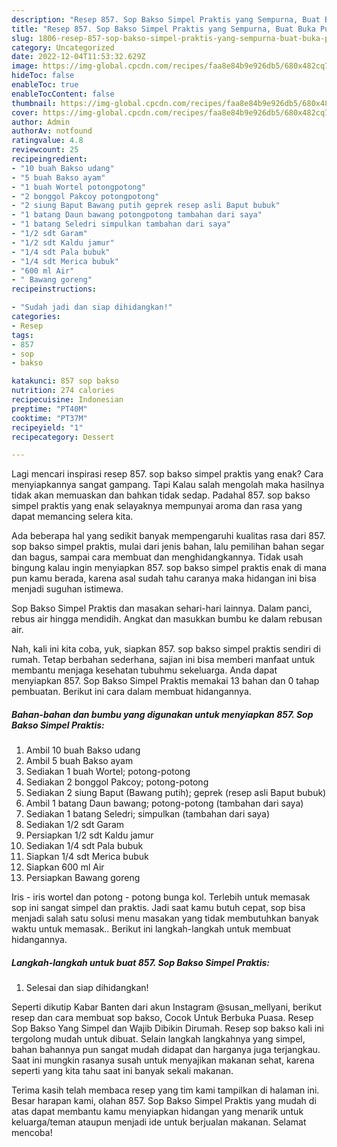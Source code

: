 ```yaml
---
description: "Resep 857. Sop Bakso Simpel Praktis yang Sempurna, Buat Buka Puasa Lezat"
title: "Resep 857. Sop Bakso Simpel Praktis yang Sempurna, Buat Buka Puasa Lezat"
slug: 1806-resep-857-sop-bakso-simpel-praktis-yang-sempurna-buat-buka-puasa-lezat
category: Uncategorized
date: 2022-12-04T11:53:32.629Z
image: https://img-global.cpcdn.com/recipes/faa8e84b9e926db5/680x482cq70/857-sop-bakso-simpel-praktis-foto-resep-utama.jpg
hideToc: false
enableToc: true
enableTocContent: false
thumbnail: https://img-global.cpcdn.com/recipes/faa8e84b9e926db5/680x482cq70/857-sop-bakso-simpel-praktis-foto-resep-utama.jpg
cover: https://img-global.cpcdn.com/recipes/faa8e84b9e926db5/680x482cq70/857-sop-bakso-simpel-praktis-foto-resep-utama.jpg
author: Admin
authorAv: notfound
ratingvalue: 4.8
reviewcount: 25
recipeingredient:
- "10 buah Bakso udang"
- "5 buah Bakso ayam"
- "1 buah Wortel potongpotong"
- "2 bonggol Pakcoy potongpotong"
- "2 siung Baput Bawang putih geprek resep asli Baput bubuk"
- "1 batang Daun bawang potongpotong tambahan dari saya"
- "1 batang Seledri simpulkan tambahan dari saya"
- "1/2 sdt Garam"
- "1/2 sdt Kaldu jamur"
- "1/4 sdt Pala bubuk"
- "1/4 sdt Merica bubuk"
- "600 ml Air"
- " Bawang goreng"
recipeinstructions:

- "Sudah jadi dan siap dihidangkan!"
categories:
- Resep
tags:
- 857
- sop
- bakso

katakunci: 857 sop bakso 
nutrition: 274 calories
recipecuisine: Indonesian
preptime: "PT40M"
cooktime: "PT37M"
recipeyield: "1"
recipecategory: Dessert

---
```



Lagi mencari inspirasi resep 857. sop bakso simpel praktis yang enak? Cara menyiapkannya sangat gampang. Tapi Kalau salah mengolah maka hasilnya tidak akan memuaskan dan bahkan tidak sedap. Padahal 857. sop bakso simpel praktis yang enak selayaknya mempunyai aroma dan rasa yang dapat memancing selera kita.


Ada beberapa hal yang sedikit banyak mempengaruhi kualitas rasa dari 857. sop bakso simpel praktis, mulai dari jenis bahan, lalu pemilihan bahan segar dan bagus, sampai cara membuat dan menghidangkannya. Tidak usah bingung kalau ingin menyiapkan 857. sop bakso simpel praktis enak di mana pun kamu berada, karena asal sudah tahu caranya maka hidangan ini bisa menjadi suguhan istimewa.

Sop Bakso Simpel Praktis dan masakan sehari-hari lainnya. Dalam panci, rebus air hingga mendidih. Angkat dan masukkan bumbu ke dalam rebusan air.


Nah, kali ini kita coba, yuk, siapkan 857. sop bakso simpel praktis sendiri di rumah. Tetap berbahan sederhana, sajian ini bisa memberi manfaat untuk membantu menjaga kesehatan tubuhmu sekeluarga. Anda dapat menyiapkan 857. Sop Bakso Simpel Praktis memakai 13 bahan dan 0 tahap pembuatan. Berikut ini cara dalam membuat hidangannya.

<!--inarticleads1-->

##### Bahan-bahan dan bumbu yang digunakan untuk menyiapkan 857. Sop Bakso Simpel Praktis:

1. Ambil 10 buah Bakso udang
1. Ambil 5 buah Bakso ayam
1. Sediakan 1 buah Wortel; potong-potong
1. Sediakan 2 bonggol Pakcoy; potong-potong
1. Sediakan 2 siung Baput (Bawang putih); geprek (resep asli Baput bubuk)
1. Ambil 1 batang Daun bawang; potong-potong (tambahan dari saya)
1. Sediakan 1 batang Seledri; simpulkan (tambahan dari saya)
1. Sediakan 1/2 sdt Garam
1. Persiapkan 1/2 sdt Kaldu jamur
1. Sediakan 1/4 sdt Pala bubuk
1. Siapkan 1/4 sdt Merica bubuk
1. Siapkan 600 ml Air
1. Persiapkan  Bawang goreng


Iris - iris wortel dan potong - potong bunga kol. Terlebih untuk memasak sop ini sangat simpel dan praktis. Jadi saat kamu butuh cepat, sop bisa menjadi salah satu solusi menu masakan yang tidak membutuhkan banyak waktu untuk memasak.. Berikut ini langkah-langkah untuk membuat hidangannya. 

<!--inarticleads2-->

##### Langkah-langkah untuk buat 857. Sop Bakso Simpel Praktis:


1. Selesai dan siap dihidangkan!

Seperti dikutip Kabar Banten dari akun Instagram @susan_mellyani, berikut resep dan cara membuat sop bakso, Cocok Untuk Berbuka Puasa. Resep Sop Bakso Yang Simpel dan Wajib Dibikin Dirumah. Resep sop bakso kali ini tergolong mudah untuk dibuat. Selain langkah langkahnya yang simpel, bahan bahannya pun sangat mudah didapat dan harganya juga terjangkau. Saat ini mungkin rasanya susah untuk menyajikan makanan sehat, karena seperti yang kita tahu saat ini banyak sekali makanan. 

Terima kasih telah membaca resep yang tim kami tampilkan di halaman ini. Besar harapan kami, olahan 857. Sop Bakso Simpel Praktis yang mudah di atas dapat membantu kamu menyiapkan hidangan yang menarik untuk keluarga/teman ataupun menjadi ide untuk berjualan makanan. Selamat mencoba!
